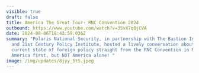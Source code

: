 ```yaml
---
visible: true
draft: false
title: America The Great Tour- RNC Convention 2024
outbound: https://www.youtube.com/watch?v=35vX7qBjCVA
date: 2024-08-06T18:43:59.036Z
summary: "Polaris National Security, in partnership with The Bastion Institute
  and 21st Century Policy Institute, hosted a lively conversation about the
  current state of foreign policy straight from the RNC Convention in Milwaukee.
  America first, but NOT America alone! "
image: /img/updates/8jyy_5t5.jpeg
---
```

